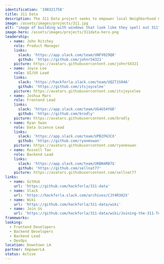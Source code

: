 ```yaml
---
identification: '190321758'
title: 311 Data
description: The 311 Data project seeks to empower local Neighborhood Councils to improve the ideation and analysis of their initiatives using the wealth of publicly available 311 data.
image: /assets/images/projects/311.jpg
alt: "image of building with windows that look like they spell out 311"
image-hero: /assets/images/projects/311data-hero.png
leadership:
  - name: John Ritchey
    role: Product Manager
    links:
      slack: 'https://app.slack.com/team/UNFV029Q8'
      github: 'https://github.com/johnr54321'
    picture: https://avatars.githubusercontent.com/johnr54321
  - name: Joyce Lee
    role: UI/UX Lead
    links:
      slack: 'https://hackforla.slack.com/team/UQZ71S04A'
      github: 'https://github.com/itsjoycelee'
    picture: https://avatars.githubusercontent.com/itsjoycelee
  - name: Joshua Marx
    role: Frontend Lead
    links:
      slack: 'https://app.slack.com/team/UG4G54YUD'
      github: 'https://github.com/brodly'
    picture: https://avatars.githubusercontent.com/brodly
  - name: Ryan Swan
    role: Data Science Lead
    links:
      slack: 'https://app.slack.com/team/UPB2FHJCX'
      github: 'https://github.com/ryanmswan'
    picture: https://avatars.githubusercontent.com/ryanmswan
  - name: Russell Tan
    role: Backend Lead
    links:
      slack: 'https://app.slack.com/team/UKBN4RB7G'
      github: 'https://github.com/sellnat77'
    picture: https://avatars.githubusercontent.com/sellnat77
links:
  - name: GitHub
    url: 'https://github.com/hackforla/311-data'
  - name: Slack
    url: 'https://hackforla.slack.com/archives/CJY4R382X'
  - name: Wiki
    url: 'https://github.com/hackforla/311-data/wiki'
  - name: Join Us
    url: 'https://github.com/hackforla/311-data/wiki/Joining-the-311-Team'
frameworks: 
looking:
  - Frontend Developers
  - Backend Developers
  - Backend Lead
  - DevOps
location: Downtown LA
partner: EmpowerLA
status: Active
---
```

